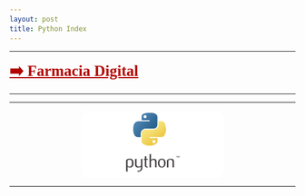 ```yaml
---
layout: post
title: Python Index 
---
```

*****
 <a href="/code/python/farmaciaDigital" style="
    font-size: 27px;
    font-weight: 600;
    font-family: serif;
	color: #b20400;
"> ➡️ Farmacia Digital </a>

*****

*****
<img src="/images/python.png" alt="pythonImage" title="python" width="50%" style="
    display: block;
    margin-left: auto;
    margin-right: auto;
    margin-top: inherit;
    border-radius: 15px;
">

*****

